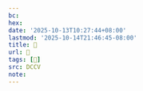 ```yaml
---
bc:
hex:
date: '2025-10-13T10:27:44+08:00'
lastmod: '2025-10-14T21:46:45-08:00'
title: 􅋢
url: 􅋢
tags: [𩘹]
src: DCCV
note:
---
```

